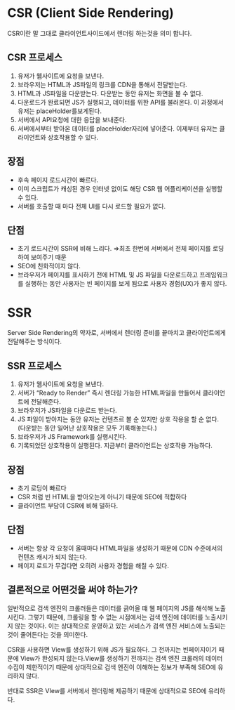 # CSR (Client Side Rendering)

CSR이란 말 그대로 클라이언트사이드에서 렌더링 하는것을 의미 합니다.

## CSR 프로세스

1. 유저가 웹사이트에 요청을 보낸다. 
2. 브라우저는 HTML과 JS파일의 링크를 CDN을 통해서 전달받는다.
3. HTML과 JS파일을 다운받는다. 다운받는 동안 유저는 화면을 볼 수 없다.
4. 다운로드가 완료되면 JS가 실행되고, 데이터를 위한 API를 불러온다. 이 과정에서 유저는 placeHolder를보게된다. 
5. 서버에서 API요청에 대한 응답을 보내준다.
6. 서버에서부터 받아온 데이터를 placeHolder자리에 넣어준다. 이제부터 유저는 클라이언트와 상호작용할 수 있다. 

## 장점

- 후속 페이지 로드시간이 빠르다.
- 이미 스크립트가 캐싱된 경우 인터넷 없이도 해당 CSR 웹 어플리케이션을 실행할 수 있다.
- 서버를 호출할 때 마다 전체 UI를 다시 로드할 필요가 없다.

## 단점

- 초기 로드시간이 SSR에 비해 느리다. 
⇒최초 한번에 서버에서 전체 페이지를 로딩하여 보여주기 때문
- SEO에 친화적이지 않다.
- 브라우저가 페이지를 표시하기 전에 HTML 및 JS 파일을 다운로드하고 프레임워크를 실행하는 동안 사용자는 빈 페이지를 보게 됨으로 사용자 경험(UX)가 좋지 않다.

# SSR

Server Side Rendering의 약자로, 서버에서 렌더링 준비를 끝마치고 클라이언트에게 전달해주는 방식이다. 

## SSR 프로세스

1. 유저가 웹사이트에 요청을 보낸다.
2. 서버가 “Ready to Render” 즉시 렌더링 가능한 HTML파일을 만들어서 클라이언트에 전달해준다.
3. 브라우저가 JS파일을 다운로드 받는다.
4. JS 파일이 받아지는 동안 유저는 컨텐츠르 볼 순 있지만 상호 작용을 할 순 없다. (다운받는 동안 일어난 상호작용은 모두 기록해놓는다.)
5. 브라우저가 JS Framework를 실행시킨다.
6. 기록되었던 상호작용이 실행된다. 지금부터 클라이언트는 상호작용 가능하다. 

## 장점

- 초기 로딩이 빠르다
- CSR 처럼 빈 HTML을 받아오는게 아니기 때문에 SEO에 적합하다
- 클라이언트 부담이 CSR에 비해 덜하다.

## 단점

- 서버는 항상 각 요청이 올때마다 HTML파일을 생성하기 때문에 CDN 수준에서의 컨텐츠 캐시가 되지 않는다.
- 페이지 로드가 무겁다면 오히려 사용자 경험을 해칠 수 있다.

## 결론적으로 어떤것을 써야 하는가?

일반적으로 검색 엔진의 크롤러들은 데이터를 긁어올 떄 웹 페이지의 JS를 해석해 노출시킨다. 그렇기 때문에, 크롤링을 할 수 없는 시점에서는 검색 엔진에 데이터를 노출시키지 않는 것이다. 이는 상대적으로 운영하고 있는 서비스가 검색 엔진 서비스에 노출되는 것이 줄어든다는 것을 의미한다. 

CSR을 사용하면 View를 생성하기 위해 JS가 필요하다. 그 전까지는 빈페이지이기 때문에 View가 완성되지 않는다.View를 생성하기 전까지는 검색 엔진 크롤러의 데이터 수집이 제한적이기 때문에 상대적으로 검색 엔진이 이해하는 정보가 부족해 SEO에 유리하지 않다. 

반대로 SSR은 VIew를 서버에서 렌더링해 제공하기 때문에 상대적으로 SEO에 유리하다.
